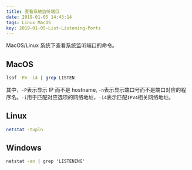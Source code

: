 ```yaml
---
title: 查看系统监听端口
date: 2019-01-05 14:43:14
tags: Linux MacOS
key: 2019-01-05-List-Listening-Ports
---
```


MacOS/Linux 系统下查看系统监听端口的命令。

<!--more-->

## MacOS

```zsh
lsof -Pn -i4 | grep LISTEN
```

其中，`-P`表示显示 IP 而不是 hostname, `-n`表示显示端口号而不是端口对应的程序名。`-i`用于匹配对应选项的网络地址，`-i4`表示匹配`IPV4`相关网络地址。

## Linux

```zsh
netstat -tupln
```

## Windows

```cmd
netstat -an | grep 'LISTENING'
```